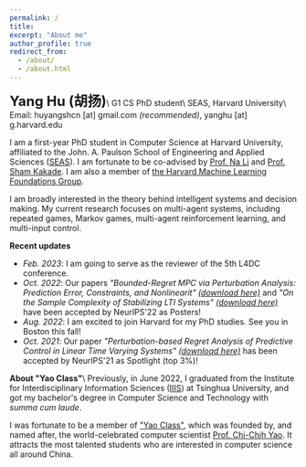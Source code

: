 ```yaml
---
permalink: /
title:
excerpt: "About me"
author_profile: true
redirect_from: 
  - /about/
  - /about.html
---
```


<b><font size=5>Yang Hu (胡扬)</font></b>\\
G1 CS PhD student\\
SEAS, Harvard University\\
Email: huyangshcn [at] gmail.com *(recommended)*, yanghu [at] g.harvard.edu

I am a first-year PhD student in Computer Science at Harvard University, affiliated to the John. A. Paulson School of Engineering and Applied Sciences ([SEAS](https://www.seas.harvard.edu/)). I am fortunate to be co-advised by [Prof. Na Li](https://nali.seas.harvard.edu/) and [Prof. Sham Kakade](https://sham.seas.harvard.edu/). I am also a member of [the Harvard Machine Learning Foundations Group](https://mlfoundations.org/).

I am broadly interested in the theory behind intelligent systems and decision making. My current research focuses on multi-agent systems, including repeated games, Markov games, multi-agent reinforcement learning, and multi-input control.

**Recent updates**
+ *Feb. 2023*: I am going to serve as the reviewer of the 5th L4DC conference.
+ *Oct. 2022*: Our papers *"Bounded-Regret MPC via Perturbation Analysis: Prediction Error, Constraints, and Nonlinearit"* [*(download here)*](https://arxiv.org/pdf/2210.12312.pdf) and *"On the Sample Complexity of Stabilizing LTI Systems"* [*(download here)*](https://arxiv.org/pdf/2202.07187.pdf) have been accepted by NeurIPS'22 as Posters!
+ *Aug. 2022*: I am excited to join Harvard for my PhD studies. See you in Boston this fall!
+ *Oct. 2021*: Our paper *"Perturbation-based Regret Analysis of Predictive Control in Linear Time Varying Systems"* [*(download here)*](https://arxiv.org/pdf/2106.10497.pdf) has been accepted by NeurIPS'21 as Spotlight (top 3%)!

**About "Yao Class"**\\
Previously, in June 2022, I graduated from the Institute for Interdisciplinary Information Sciences ([IIIS](https://iiis.tsinghua.edu.cn/en/about/)) at Tsinghua University, and got my bachelor's degree in Computer Science and Technology with *summa cum laude*.

I was fortunate to be a member of ["Yao Class"](https://iiis.tsinghua.edu.cn/en/yaoclass/), which was founded by, and named after, the world-celebrated computer scientist [Prof. Chi-Chih Yao](https://iiis.tsinghua.edu.cn/yao/). It attracts the most talented students who are interested in computer science all around China.